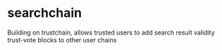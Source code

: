 # searchchain
Building on trustchain, allows trusted users to add search result validity trust-vote blocks to other user chains
